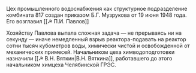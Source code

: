 Цех промышленного водоснабжения как структурное подразделение комбината 817 создан приказом Б.Г. Музрукова от 19 июня 1948 года. Его возглавил [[☭ П.И. Павлов]]

Хозяйству Павлова выпала сложная задача — не прерываясь ни на секунду — иначе немедленный взрыв реактора-подавать на реактор сотни тысяч кубометров воды, химически чистой и освобожденной от механических примесей. Начальником цеха химводоподготовки назначили [[☭ В.Н. Вяткин|В.Н. Вяткина]], работавшего до этого начальником химцеха Челябинской ГРЭС.